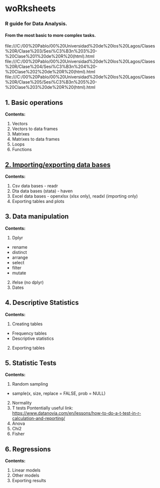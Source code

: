 # woRksheets
### R guide for Data Analysis.
#### From the most basic to more complex tasks.

file:///C:/00%20Pablo/00%20Universidad%20de%20los%20Lagos/Clases%20R/Clase%203/Sesi%C3%B3n%203%20-%20Clase%201%20de%20R%20(html).html
file:///C:/00%20Pablo/00%20Universidad%20de%20los%20Lagos/Clases%20R/Clase%204/Sesi%C3%B3n%204%20-%20Clase%202%20de%20R%20(html).html
file:///C:/00%20Pablo/00%20Universidad%20de%20los%20Lagos/Clases%20R/Clase%205/Sesi%C3%B3n%205%20-%20Clase%203%20de%20R%20(html).html

## 1. Basic operations
**Contents:**
1. Vectors
2. Vectors to data frames
3. Matrixes
4. Matrixes to data frames
5. Loops
6. Functions

## <a href="https://rpubs.com/pherreragalvez/1271494" target="_blank">2. Importing/exporting data bases</a>
**Contents:**
1. Csv data bases - readr
2. Dta data bases (stata) - haven
3. Excel data bases - openxlsx (xlsx only), readxl (importing only)
4. Exporting tables and plots

## 3. Data manipulation
**Contents:**
1. Dplyr
* rename
* distinct
* arrange
* select
* filter
* mutate
2. ifelse (no dplyr)
3. Dates

## 4. Descriptive Statistics
**Contents:**
1. Creating tables
* Frequency tables
* Descriptive statistics
2. Exporting tables

## 5. Statistic Tests
**Contents:**
1. Random sampling
* sample(x, size, replace = FALSE, prob = NULL)
2. Normality
3. T tests
Pontentially useful link: https://www.datanovia.com/en/lessons/how-to-do-a-t-test-in-r-calculation-and-reporting/
4. Anova
5. Chi2
6. Fisher

## 6. Regressions
**Contents:**
1. Linear models
2. Other models
3. Exporting results
